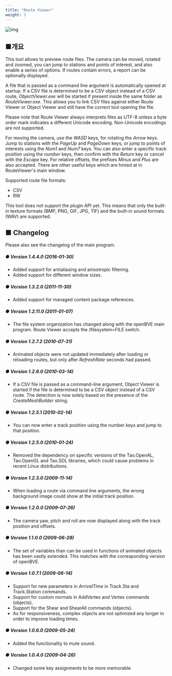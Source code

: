 ```yaml
---
title: "Route Viewer"
weight: 3
---
```

![img](/images/tool_routeviewer_screenshot_1.png)

## ■개요

This tool allows to preview route files. The camera can be moved, rotated and zoomed, you can jump to stations and points of interest, and also enable a series of options. If routes contain errors, a report can be optionally displayed.

A file that is passed as a command line argument is automatically opened at startup. If a CSV file is determined to be a CSV object instead of a CSV route, *ObjectViewer.exe* will be started if present inside the same folder as *RouteViewer.exe*. This allows you to link CSV files against either Route Viewer or Object Viewer and still have the correct tool opening the file.

Please note that Route Viewer always interprets files as UTF-8 unless a byte order mark indicates a different Unicode encoding. Non-Unicode encodings are not supported.

For moving the camera, use the *WASD* keys, for rotating the *Arrow* keys. Jump to stations with the *PageUp* and *PageDown* keys, or jump to points of interests using the *Num1* and *Num7* keys. You can also enter a specific track position using the *number* keys, then confirm with the *Return* key or cancel with the *Escape* key. For relative offsets, the prefixes *Minus* and *Plus* are also accepted. There are other useful keys which are hinted at in RouteViewer's main window.

Supported route file formats:

- CSV
- RW

This tool does not support the plugin API yet. This means that only the built-in texture formats (BMP, PNG, GIF, JPG, TIF) and the built-in sound formats (WAV) are supported.

## ■ Changelog

Please also see the changelog of the main program.

##### ● Version 1.4.4.0 (2016-01-30)

- Added support for antialiasing and anisotropic filtering.
- Added support for different window sizes. 

##### ● Version 1.3.2.0 (2011-11-30)

- Added support for managed content package references.

##### ● Version 1.2.11.0 (2011-01-07)

- The file system organization has changed along with the openBVE main program. Route Viewer accepts the /filesystem=FILE switch.

##### ● Version 1.2.7.2 (2010-07-31)

- Animated objects were not updated immediately after loading or reloading routes, but only after *RefreshRate* seconds had passed.

##### ● Version 1.2.6.0 (2010-03-14)

- If a CSV file is passed as a command-line argument, Object Viewer is started if the file is determined to be a CSV object instead of a CSV route. The detection is now solely based on the presence of the *CreateMeshBuilder* string.

##### ● Version 1.2.5.1 (2010-02-14)

- You can now enter a track position using the number keys and jump to that position.

##### ● Version 1.2.5.0 (2010-01-24)

- Removed the dependency on specific versions of the Tao.OpenAL, Tao.OpenGL and Tao.SDL libraries, which could cause problems in recent Linux distributions.

##### ● Version 1.2.3.0 (2009-11-14)

- When loading a route via command line arguments, the wrong background image could show at the initial track position.

##### ● Version 1.2.0.0 (2009-07-26)

- The camera yaw, pitch and roll are now displayed along with the track position and offsets.

##### ● Version 1.1.0.0 (2009-06-28)

- The set of variables than can be used in functions of animated objects has been vastly extended. This matches with the corresponding version of openBVE.

##### ● Version 1.0.7.1 (2009-06-14)

- Support for new parameters in *ArrivalTime* in Track.Sta and Track.Station commands.
- Support for custom normals in AddVertex and Vertex commands (objects).
- Support for the Shear and ShearAll commands (objects).  
- As for responsiveness, complex objects are not optimized any longer in order to improve loading times.

##### ● Version 1.0.6.0 (2009-05-24)

- Added the functionality to mute sound.  

##### ● Version 1.0.4.0 (2009-04-26)

- Changed some key assignments to be more memorable  
